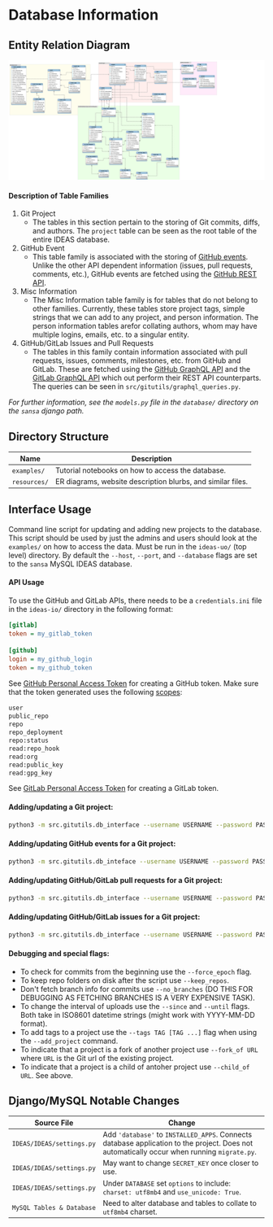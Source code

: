 # Database Information

## Entity Relation Diagram

![ERD](./resources/model.svg)

#### Description of Table Families
1) Git Project
    * The tables in this section pertain to the storing of Git commits, diffs, and authors. The `project` table can be seen as the root table of the entire IDEAS database. 
2) GitHub Event
    * This table family is associated with the storing of [GitHub events](https://docs.github.com/en/developers/webhooks-and-events/events/github-event-types). Unlike the other API dependent information (issues, pull requests, comments, etc.), GitHub events are fetched using the [GitHub REST API](https://docs.github.com/en/rest).
3) Misc Information
    * The Misc Information table family is for tables that do not belong to other families. Currently, these tables store project tags, simple strings that we can add to any project, and person information. The person information tables arefor collating authors, whom may have multiple logins, emails, etc. to a singular entity.
4) GitHub/GitLab Issues and Pull Requests
    * The tables in this family contain information associated with pull requests, issues, comments, milestones, etc. from GitHub and GitLab. These are fetched using the [GitHub GraphQL API](https://docs.github.com/en/graphql) and the [GitLab GraphQL API](https://docs.gitlab.com/ee/api/graphql/) which out perform their REST API counterparts. The queries can be seen in `src/gitutils/graphql_queries.py`.

*For further information, see the `models.py` file in the `database/` directory on the `sansa` django path.*

## Directory Structure                   

| Name          | Description                                                         |
| ------------  | ------------------------------------------------------------------- | 
| `examples/`   | Tutorial notebooks on how to access the database.                   |
| `resources/`  | ER diagrams, website description blurbs, and similar files.         |

## Interface Usage

Command line script for updating and adding new projects to the database. This script should be used by just the admins and users should look at the `examples/` on how to access the data. Must be run in the `ideas-uo/` (top level) directory. By default the `--host`, `--port`, and `--database` flags are set to the `sansa` MySQL IDEAS database.

#### API Usage
To use the GitHub and GitLab APIs, there needs to be a `credentials.ini` file in the `ideas-io/` directory in the following format:

```ini
[gitlab]
token = my_gitlab_token

[github]
login = my_github_login
token = my_github_token
```
See [GitHub Personal Access Token](https://docs.github.com/en/github/authenticating-to-github/keeping-your-account-and-data-secure/creating-a-personal-access-token) for creating a GitHub token. Make sure that the token generated uses the following [scopes](https://docs.github.com/en/graphql/guides/forming-calls-with-graphql):

```
user
public_repo
repo
repo_deployment
repo:status
read:repo_hook
read:org
read:public_key
read:gpg_key
```
See [GitLab Personal Access Token](https://docs.gitlab.com/ee/user/profile/personal_access_tokens.html) for creating a GitLab token. 

#### Adding/updating a Git project:
```bash
python3 -m src.gitutils.db_interface --username USERNAME --password PASSWORD --add_project PROJECT_URL
```

#### Adding/updating GitHub events for a Git project:
```bash
python3 -m src.gitutils.db_inteface --username USERNAME --password PASSWORD --add_events PROJECT_URL
```

#### Adding/updating GitHub/GitLab pull requests for a Git project:
```bash
python3 -m src.gitutils.db_interface --username USERNAME --password PASSWORD --add_prs PROJECT_URL
```

#### Adding/updating GitHub/GitLab issues for a Git project:
```bash
python3 -m src.gitutils.db_interface --username USERNAME --password PASSWORD --add_issues PROJECT_URL
```

#### Debugging and special flags:

* To check for commits from the beginning use the `--force_epoch` flag.
* To keep repo folders on disk after the script use `--keep_repos`.
* Don't fetch branch info for commits use `--no_branches` (DO THIS FOR DEBUGGING AS FETCHING BRANCHES IS A VERY EXPENSIVE TASK).
* To change the interval of uploads use the `--since` and `--until` flags. Both take in ISO8601 datetime strings (might work with YYYY-MM-DD format).
* To add tags to a project use the `--tags TAG [TAG ...]` flag when using the `--add_project` command.
* To indicate that a project is a fork of another project use `--fork_of URL` where `URL` is the Git url of the existing project. 
* To indicate that a project is a child of antoher project use `--child_of URL`. See above.

## Django/MySQL Notable Changes

| Source File               | Change                                                               |
| ------------------------- | ------------------------------------------------------------------------------------------------------------------------------------------- |
| `IDEAS/IDEAS/settings.py` | Add `'database'` to `INSTALLED_APPS`. Connects database application to the project. Does not automatically occur when running `migrate.py`. |
| `IDEAS/IDEAS/settings.py` | May want to change `SECRET_KEY` once closer to use.                                                                                         |
| `IDEAS/IDEAS/settings.py` | Under `DATABASE` set `options` to include: `charset: utf8mb4` and `use_unicode: True`.                                                      |
| `MySQL Tables & Database` | Need to alter database and tables to collate to `utf8mb4` charset.                                                                          |
